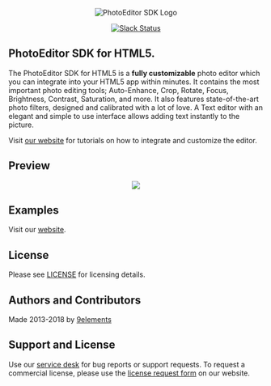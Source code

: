<p align="center">
  <img src="http://static.photoeditorsdk.com/logo.png" alt="PhotoEditor SDK Logo"/>
</p>

<p align="center">
  <a href="https://pesdk-slack.herokuapp.com/">
    <img src="https://pesdk-slack.herokuapp.com/badge.svg" alt="Slack Status" />
  </a>
</p>

## PhotoEditor SDK for HTML5.
The PhotoEditor SDK for HTML5 is a **fully customizable** photo editor which you can integrate into your HTML5 app within minutes.
It contains the most important photo editing tools;
Auto-Enhance, Crop, Rotate, Focus, Brightness, Contrast, Saturation, and more.
It also features state-of-the-art photo filters, designed and calibrated with a lot of love.
A Text editor with an elegant and simple to use interface allows adding text instantly to the picture.

Visit [our website](https://www.photoeditorsdk.com/documentation/html5/getting-started) for tutorials on how to integrate and customize the editor.

## Preview

<p align="center">
  <img src="http://static.photoeditorsdk.com/html5-editor.gif" />
</p>

## Examples
Visit our [website](https://www.photoeditorsdk.com/).

## License
Please see [LICENSE](https://github.com/imgly/pesdk-html5-build/blob/master/LICENSE.md) for licensing details.

## Authors and Contributors
Made 2013-2018 by [9elements](http://www.9elements.com)

## Support and License
Use our [service desk](http://support.photoeditorsdk.com) for bug reports or support requests. To request a commercial license, please use the [license request form](https://www.photoeditorsdk.com/pricing) on our website.
